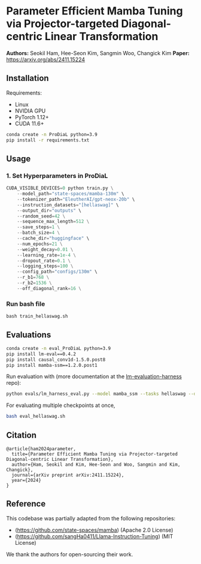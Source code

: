 # Parameter Efficient Mamba Tuning via Projector-targeted Diagonal-centric Linear Transformation

**Authors:** Seokil Ham, Hee-Seon Kim, Sangmin Woo, Changick Kim
**Paper:** https://arxiv.org/abs/2411.15224

## Installation

Requirements:
- Linux
- NVIDIA GPU
- PyTorch 1.12+
- CUDA 11.6+

```sh
conda create -n ProDiaL python=3.9
pip install -r requirements.txt
```

## Usage

### 1. Set Hyperparameters in ProDiaL

``` python
CUDA_VISIBLE_DEVICES=0 python train.py \
    --model_path="state-spaces/mamba-130m" \
    --tokenizer_path="EleutherAI/gpt-neox-20b" \
    --instruction_datasets="[hellaswag]" \
    --output_dir="outputs" \
    --random_seed=42 \
    --sequence_max_length=512 \
    --save_steps=1 \
    --batch_size=4 \
    --cache_dir="huggingface" \
    --num_epochs=21 \
    --weight_decay=0.01 \
    --learning_rate=1e-4 \
    --dropout_rate=0.1 \
    --logging_steps=100 \
    --config_path="configs/130m" \
    --r_b1=768 \
    --r_b2=1536 \
    --off_diagonal_rank=16 \
```

### Run bash file

```
bash train_hellaswag.sh
```


## Evaluations

```sh
conda create -n eval_ProDiaL python=3.9
pip install lm-eval==0.4.2
pip install causal_conv1d-1.5.0.post8
pip install mamba-ssm==1.2.0.post1
```


Run evaluation with (more documentation at the [lm-evaluation-harness](https://github.com/EleutherAI/lm-evaluation-harness/tree/big-refactor) repo):
``` sh
python evals/lm_harness_eval.py --model mamba_ssm --tasks hellaswag --device cuda --batch_size 256 --seed 42 --model_args pretrained=state-spaces/mamba-130m
```

For evaluating multiple checkpoints at once,
``` sh
bash eval_hellaswag.sh
```


## Citation

```
@article{ham2024parameter,
  title={Parameter Efficient Mamba Tuning via Projector-targeted Diagonal-centric Linear Transformation},
  author={Ham, Seokil and Kim, Hee-Seon and Woo, Sangmin and Kim, Changick},
  journal={arXiv preprint arXiv:2411.15224},
  year={2024}
}
```

## Reference
This codebase was partially adapted from the following repositories:

- (https://github.com/state-spaces/mamba) (Apache 2.0 License)
- (https://github.com/sangHa0411/Llama-Instruction-Tuning) (MIT License)

We thank the authors for open-sourcing their work.
